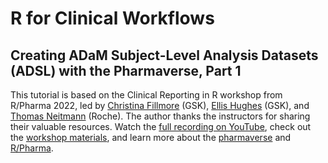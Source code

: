 # R for Clinical Workflows

## Creating ADaM Subject-Level Analysis Datasets (ADSL) with the Pharmaverse, Part 1

This tutorial is based on the Clinical Reporting in R workshop from R/Pharma 2022, led by [Christina Fillmore](https://uk.linkedin.com/in/christina-fillmore-38a19b41?trk=public_post-text) (GSK), [Ellis Hughes](https://www.linkedin.com/in/ellishughes) (GSK), and [Thomas Neitmann](https://ch.linkedin.com/in/thomasneitmann) (Roche). The author thanks the instructors for sharing their valuable resources. Watch the [full recording on YouTube](https://www.youtube.com/watch?v=9eod8MLF5ys), check out the [workshop materials](https://github.com/pharmaverse/r-pharma2022), and learn more about the [pharmaverse](https://pharmaverse.org/) and [R/Pharma](https://rinpharma.com/).

